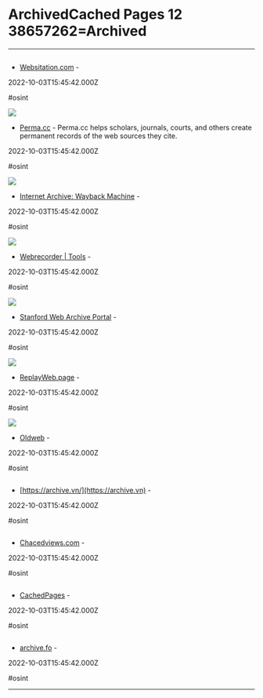 # ArchivedCached Pages 12 38657262=Archived

---

![]()

- [Websitation.com](https://websitation.com) - 

2022-10-03T15:45:42.000Z

#osint

![](https://perma.cc/static/img/sharing/blue_logo.png?cache-buster=10)

- [Perma.cc](https://perma.cc) - Perma.cc helps scholars, journals, courts, and others create permanent records of the web sources they cite.

2022-10-03T15:45:42.000Z

#osint

![](https://rdl.ink/render/https%3A%2F%2Farchive.org%2Fweb)

- [Internet Archive: Wayback Machine](https://archive.org/web) - 

2022-10-03T15:45:42.000Z

#osint

![](https://rdl.ink/render/https%3A%2F%2Fwebrecorder.net%2Ftools)

- [Webrecorder | Tools](https://webrecorder.net/tools) - 

2022-10-03T15:45:42.000Z

#osint

![](https://rdl.ink/render/https%3A%2F%2Fswap.stanford.edu)

- [Stanford Web Archive Portal](https://swap.stanford.edu) - 

2022-10-03T15:45:42.000Z

#osint

![](https://rdl.ink/render/https%3A%2F%2Freplayweb.page)

- [ReplayWeb.page](https://replayweb.page) - 

2022-10-03T15:45:42.000Z

#osint

![](https://rdl.ink/render/https%3A%2F%2Foldweb.today)

- [Oldweb](https://oldweb.today) - 

2022-10-03T15:45:42.000Z

#osint

![]()

- [https://archive.vn/](https://archive.vn) - 

2022-10-03T15:45:42.000Z

#osint

![]()

- [Chacedviews.com](https://chacedviews.com) - 

2022-10-03T15:45:42.000Z

#osint

![]()

- [CachedPages](https://cachedpages.com) - 

2022-10-03T15:45:42.000Z

#osint

![]()

- [archive.fo](https://archive.today) - 

2022-10-03T15:45:42.000Z

#osint

---

